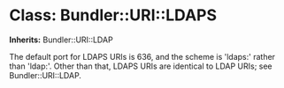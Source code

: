 # Class: Bundler::URI::LDAPS
**Inherits:** Bundler::URI::LDAP
    

The default port for LDAPS URIs is 636, and the scheme is 'ldaps:' rather than
'ldap:'. Other than that, LDAPS URIs are identical to LDAP URIs; see
Bundler::URI::LDAP.




